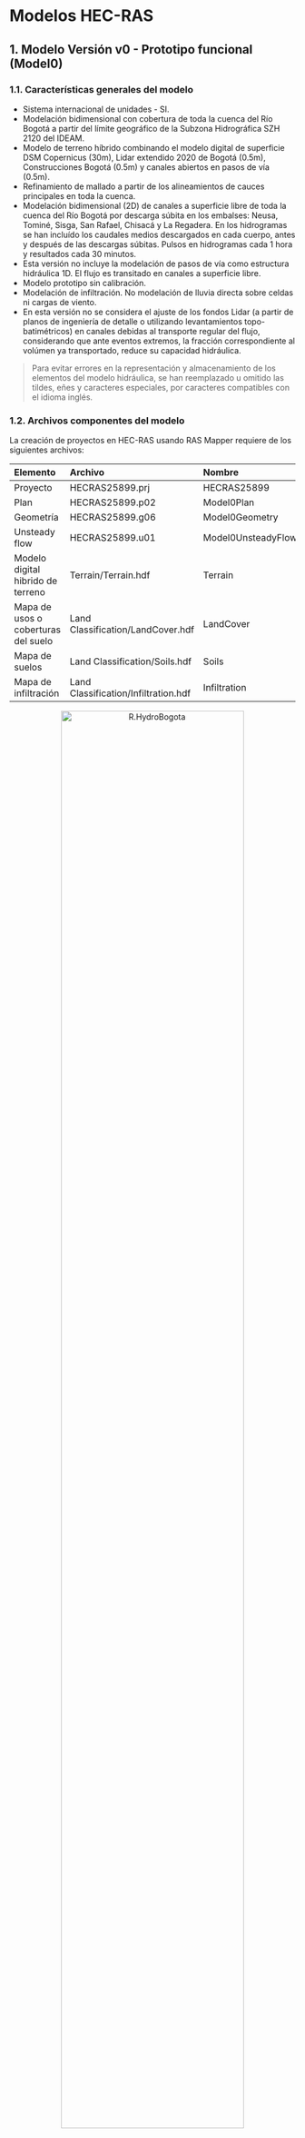 # Modelos HEC-RAS


## 1. Modelo Versión v0 - Prototipo funcional (Model0)


### 1.1. Características generales del modelo

* Sistema internacional de unidades - SI.
* Modelación bidimensional con cobertura de toda la cuenca del Río Bogotá a partir del límite geográfico de la Subzona Hidrográfica SZH 2120 del IDEAM.
* Modelo de terreno híbrido combinando el modelo digital de superficie DSM Copernicus (30m), Lidar extendido 2020 de Bogotá (0.5m), Construcciones Bogotá (0.5m) y canales abiertos en pasos de vía (0.5m).
* Refinamiento de mallado a partir de los alineamientos de cauces principales en toda la cuenca.
* Modelación bidimensional (2D) de canales a superficie libre de toda la cuenca del Río Bogotá por descarga súbita en los embalses: Neusa, Tominé, Sisga, San Rafael, Chisacá y La Regadera. En los hidrogramas se han incluído los caudales medios descargados en cada cuerpo, antes y después de las descargas súbitas. Pulsos en hidrogramas cada 1 hora y resultados cada 30 minutos.
* Esta versión no incluye la modelación de pasos de vía como estructura hidráulica 1D. El flujo es transitado en canales a superficie libre.
* Modelo prototipo sin calibración.
* Modelación de infiltración. No modelación de lluvia directa sobre celdas ni cargas de viento.
* En esta versión no se considera el ajuste de los fondos Lidar (a partir de planos de ingeniería de detalle o utilizando levantamientos topo-batimétricos) en canales debidas al transporte regular del flujo, considerando que ante eventos extremos, la fracción correspondiente al volúmen ya transportado, reduce su capacidad hidráulica.

> Para evitar errores en la representación y almacenamiento de los elementos del modelo hidráulica, se han reemplazado u omitido las tildes, eñes y caracteres especiales, por caracteres compatibles con el idioma inglés.


### 1.2. Archivos componentes del modelo

La creación de proyectos en HEC-RAS usando RAS Mapper requiere de los siguientes archivos:

<div align="center">

| Elemento                            | Archivo                              | Nombre             | 
|:------------------------------------|:-------------------------------------|:-------------------|
| Proyecto                            | HECRAS25899.prj                      | HECRAS25899        |
| Plan                                | HECRAS25899.p02                      | Model0Plan         |
| Geometría                           | HECRAS25899.g06                      | Model0Geometry     |
| Unsteady flow                       | HECRAS25899.u01                      | Model0UnsteadyFlow |
| Modelo digital hibrido de terreno   | Terrain/Terrain.hdf                  | Terrain            |
| Mapa de usos o coberturas del suelo | Land Classification/LandCover.hdf    | LandCover          |
| Mapa de suelos                      | Land Classification/Soils.hdf        | Soils              |
| Mapa de infiltración                | Land Classification/Infiltration.hdf | Infiltration       |

</div>

<div align="center"><img src="../.graph/HECRAS_Model0_Project.png" alt="R.HydroBogota" width="80%" border="0" /><sub><br>Ventana principal de proyecto</sub><br><br></div>

> Para conocer el detalle del modelo de terreno híbrido ensamblado, consulte la documentación disponible en [.dem](../.dem/Readme.md)
>
> Para conocer el detalle de los mapas de usos, suelos, infiltración, impermeabilidad y sus homologaciones, consulte la documentación disponible en [.shp](../.shp/Readme.md)


### 1.3 Mallado y mapas asociados

El mallado ha sido refinado utilizando los alineamientos de los cauces principales de la red de drenaje de la cuenca contenidos en [Breakline_9377_v0.shp](../.shp/Breakline_9377_v0.rar). Para mayor información, consulte la documentación disponible de _Breaklines_ en la carpeta [.shp](../.shp/Readme.md)

<div align="center">

| Característica                                | Characteristic      | Valor     |
|:----------------------------------------------|:--------------------|:----------|
| Coeficiente de rugosidad global de Manning    | Manning's n         | 0.030     |
| Tolerancia en longitud de caras               | Cell tolerance      | 5 %       |
| Tamaño general de celda horizontal y vertical | Main cell size      | 240 m     |
| Número de celdas                              | Number of Cells     | 123708    |
| Largo promedio por cara                       | Average Face Length | 219 m     |
| Tamaño promedio de celda                      | Average Cell Size   | 47902 m²  |
| Tamaño máximo de celda                        | Maximum Cell Size   | 136618 m² |
| Tamaño mínimo de celda                        | Minimum Cell Size   | 79 m²     |

</div>

<div align="center"><img src="../.graph/HECRAS_Model0_2DFlowArea.png" alt="R.HydroBogota" width="100%" border="0" /><sub><br>2D Flow Area</sub><br><br></div>

> El valor global definido de Coeficiente de Rugosidad de Manning, únicamente es aplicable a celdas en la que no exista cobertura en el mapa de usos del suelo. Para este estudio se ha definido un mapa global con cobertura sobre todo el Departamento de Cundinamarca y la cuenca del Río Bogotá.

<div align="center"><img src="../.graph/HECRAS_Model0_Manning.png" alt="R.HydroBogota" width="100%" border="0" /><sub><br>Mapa de rugosidad de Manning</sub><br><br></div>

> El valor de tolerancia de longitud de celda se define en RAS Mapper desde el menú _Tools / Options… / Mesh Tolerances / Maximum Face Length Tolerance (Percent)_. De acuerdo a las recomendaciones del manual técnico de HEC-RAS, en modelos cuyo propósito es también la modelación de sedimentos, el porcentaje de tolerancia debe ser definido al rededor del 15%, sin embargo, al realizar pruebas de mallado se pudo observar que para la topología de la red que combina diferentes tipos de ancho de sección, la definición de este porcentaje generaba celdas triangulares con terminaciones muy alargadas y con traslapo sobre otras celdas.

<div align="center"><img src="../.graph/HECRAS_Model0_MeshTolerances.png" alt="R.HydroBogota" width="70%" border="0" /><sub><br>Mesh Tolerances</sub><br><br></div>

<div align="center"><img src="../.graph/HECRAS_Model0_Infiltration.png" alt="R.HydroBogota" width="100%" border="0" /><sub><br>Infiltration</sub><br><br></div>

<div align="center"><img src="../.graph/HECRAS_Model0_Impervious.png" alt="R.HydroBogota" width="100%" border="0" /><sub><br>Percent impervious</sub><br><br></div>


### 1.4. Tiempos de cómputo - Computational interval

El intervalo computacional de modelación se ha definido adaptativo utilizando la condición de Courant y la metodología que utiliza la relación de la velocidad en las caras entre el largo promedio de las celdas del mallado _(Velocity/Length o Face velocity * dt / cell to cell distance)_.

> El valor máximo de velocidad ha sido asumido y requiere de investigation complementaria.

<div align="center"><img src="../.graph/Parameter_CourantNumber.png" alt="R.HydroBogota" width="50%" border="0" /><sub><br>Tomado de: <a href="https://www.hec.usace.army.mil/confluence/rasdocs/ras1dtechref/latest/performing-a-dam-break-study-with-hec-ras/computational-time-step">Manual de Referencia Hidráulica de HEC-RAS</a></sub><br><br></div>

<div align="center">

| Parámetro                                            | Valor                 |
|:-----------------------------------------------------|:----------------------|
| Velocidad máxima del flujo o celeridad de onda       | 60.83 m/s             |
| Velocidad mínima del flujo o celeridad de onda       | 0.001 m/s             |
| ΔT, intervalo computacional de cómputo               | 1800 seg (30 minutos) |
| ΔX, distancia promedio entre celdas                  | 219 m                 |
| Máximo valor del número de Courant (C = V * ΔT / ΔX) | 500                   |
| Mínimo valor del número de Courant (C = V * ΔT / ΔX) | 0.00821918            |

</div>

<div align="center"><img src="../.graph/HECRAS_Model0_AdvancedTimeStepControl.png" alt="R.HydroBogota" width="80%" border="0" /><sub><br>Advanced Time Step Control</sub><br><br></div>


### 1.5. Hidrogramas

#### 1.5.1. Hidrograma unitario - Unit Hydrograph UH

Para la distribución del volúmen almacenado y descargado súbitamente desde cada embalse, se han utilizado los factores del hidrograma unitario de la [Natural Resources Conservation Service NRCS del U.S. Department of Agriculture](https://www.nrcs.usda.gov/) de los Estados Unidos de América, correspondiente al hidrograma ajustado utilizado en el estado de Michigan. Se han distribuido los puntos horarios para una duración total de 8 horas.

Mas información en https://learn.hydrologystudio.com/hydrology-studio/knowledge-base/nrcs-unit-hydrograph-peak-factors/

> Los valores del hidrograma unitario de la NRCS han sido utilizados en la primera versión del modelo hidráulico, en futuras versiones de este estudio, se realizará un análisis extendido de diferentes patrones de distribución aplicables a cada embalse.

<div align="center">

NRCS Unit Hydrograph Shape Factors - Michigan

| Pulso | Factor |
|-------|--------|
| 0     | 0      |
| 1     | 0.5    |
| 2     | 1      |
| 3     | 0.8    |
| 4     | 0.6    |
| 5     | 0.4    |
| 6     | 0.2    |
| 7     | 0      |

<div align="center"><img src="../.graph/Excel_UnitHydrographShapeFactors_NRCS_Michigan.png" alt="R.HydroBogota" width="65%" border="0" /><sub></sub><br><br></div>


</div>

> Para obtener el total del volúmen descargado en cada embalse, se ha estimado (función objetivo en Microsoft Excel) un factor de distribución de 0.285714285714286.


#### 1.5.2. Hidrogramas y caudales pico en Embalses por descarga súbita - Condiciones de frontera

Las líneas de condición de frontera han sido trazadas aguas abajo de la pantalla de cada presa.

| Google                                                                      | Cuerpo de agua (wiki)                                                                                   | Condición de frontera    | Capacidad (Hm³) | Pico máximo de flujo (m³/s) |
|:----------------------------------------------------------------------------|:--------------------------------------------------------------------------------------------------------|--------------------------|-----------------|-----------------------------|
| [:globe_with_meridians:](http://maps.google.com/maps?q=5.135924,-73.969663) | [Embalse Neusa](https://es.wikipedia.org/wiki/Embalse_del_Neusa)                                        | BC Upstream Neusa        | 117             | 9285.71                     |
| [:globe_with_meridians:](http://maps.google.com/maps?q=5.036403,-73.811914) | [Embalse Tominé](https://es.wikipedia.org/wiki/Embalse_de_Tomin%C3%A9)                                  | BC Upstream Tomine       | 689.5           | 54722.22                    |
| [:globe_with_meridians:](http://maps.google.com/maps?q=5.083958,-73.72756)  | [Embalse Sisga](https://es.wikipedia.org/wiki/Represa_del_Sisga)                                        | BC Upstream Sisga        | 90.1            | 7150.79                     |
| [:globe_with_meridians:](http://maps.google.com/maps?q=4.703225,-73.985746) | [Embalse San Rafael ](https://es.wikipedia.org/wiki/Embalse_de_San_Rafael)                              | BC Upstream San Rafael   | 75              | 5952.38                     |
| [:globe_with_meridians:](http://maps.google.com/maps?q=4.384184,-74.167766) | [Embalse Chisacá](https://www.banrepcultural.org/coleccion-bibliografica/especiales/embalse-de-chisaca) | BC Upstream Chisaca      | 6.7             | 531.75                      |
| [:globe_with_meridians:](http://maps.google.com/maps?q=4.403117,-74.143296) | [Embalse La Regadera](https://archivobogota.secretariageneral.gov.co/noticias/embalse-la-regadera)      | BC Upstream La Regadera  | 3.3             | 261.90                      |

<div align="center"><img src="../.graph/Excel_UnitHydrographShapeFactors_NRCS_Michigan_DAM.png" alt="R.HydroBogota" width="65%" border="0" /><sub></sub><br><br></div>

<div align="center"><img src="../.graph/HECRAS_Model0_UnsteadyFlowData.png" alt="R.HydroBogota" width="50%" border="0" /><sub><br>Unsteady Flow Data</sub><br><br></div>

<div align="center"><img src="../.graph/HECRAS_Model0_UnsteadyFlowBoundaryFiles.png" alt="R.HydroBogota" width="100%" border="0" /><sub><br> Unsteady Flow Boundary Files</sub><br><br></div>


### 1.6. Ejecución y resultados

<div align="center">

Parámetros generales para cálculo y presentación de resultados<br>

| Parámetro                  | Valor                           |
|:---------------------------|:--------------------------------|
| Starting date              | 04MAY2024                       |
| Ending date                | 30MAY2024                       |
| Starting time              | 00:00                           |
| Ending time                | 00:23                           |
| Computation interval       | Controlled by Courant condition |
| Mapping output interval    | 30 Minute                       |
| Hydrograph output interval | 30 Minute                       |
| Detailed output interval   | 30 Minute                       |

</div>

<div align="center"><img src="../.graph/HECRAS_Model0_2DFlowOptions.png" alt="R.HydroBogota" width="70%" border="0" /><sub><br>2D Flow Options</sub><br><br></div>

<div align="center"><img src="../.graph/HECRAS_Model0_2DOptions.png" alt="R.HydroBogota" width="60%" border="0" /><sub><br>2D Options</sub><br><br></div>

<div align="center">
Ventana de ejecución<br>
<img src="../.graph/HECRAS_Model0_Computations1.png" alt="R.HydroBogota" width="480" border="0" />
<img src="../.graph/HECRAS_Model0_Computations2.png" alt="R.HydroBogota" width="480" border="0" />
<img src="../.graph/HECRAS_Model0_Computations2.png" alt="R.HydroBogota" width="480" border="0" />
<img src="../.graph/HECRAS_Model0_Computations2.png" alt="R.HydroBogota" width="480" border="0" />
</div>


#### 1.6.1. Elevación máxima lámina de agua - Water surface elevation - WSE

Elevación máxima de la lámina de agua expresada en metros sobre el nivel del mar (m.s.n.m).

<div align="center"><img src="../.graph/HECRAS_Model0_WSE_Max.png" alt="R.HydroBogota" width="100%" border="0" /><sub><br>Maximum Water Surface Elevation - WSE (m.s.n.m)</sub><br><br></div>
<div align="center"><img src="../.graph/HECRAS_Model0_WSE_BogotaDCSample.png" alt="R.HydroBogota" width="100%" border="0" /><sub><br>Maximum Water Surface Elevation - WSE (m.s.n.m) - Ciudad de Bogotá</sub><br><br></div>
<div align="center"><img src="../.graph/HECRAS_Model0_WSE_Max_NeusaDAM.png" alt="R.HydroBogota" width="100%" border="0" /><sub><br>Maximum Water Surface Elevation - WSE (m.s.n.m) - Embalse del Neusa</sub><br><br></div>
<div align="center"><img src="../.graph/HECRAS_Model0_WSE_Max_TomineDAM.png" alt="R.HydroBogota" width="100%" border="0" /><sub><br>Maximum Water Surface Elevation - WSE (m.s.n.m) - Embalse Tominé</sub><br><br></div>
<div align="center"><img src="../.graph/HECRAS_Model0_WSE_Max_SisgaDAM.png" alt="R.HydroBogota" width="100%" border="0" /><sub><br>Maximum Water Surface Elevation - WSE (m.s.n.m) - Embalse del Sisga</sub><br><br></div>
<div align="center"><img src="../.graph/HECRAS_Model0_WSE_Max_SanRafaelDAM.png" alt="R.HydroBogota" width="100%" border="0" /><sub><br>Maximum Water Surface Elevation - WSE (m.s.n.m) - Embalse San Rafael</sub><br><br></div>
<div align="center"><img src="../.graph/HECRAS_Model0_WSE_Max_ChisacaLaRegaderaDAM.png" alt="R.HydroBogota" width="100%" border="0" /><sub><br>Maximum Water Surface Elevation - WSE (m.s.n.m) - Embalse Chisacá y La Regadera</sub><br><br></div>


#### 1.6.2. Profundidad del flujo - Depth

Profundidad máxima de la lámina de agua expresada en metros.

<div align="center"><img src="../.graph/HECRAS_Model0_Depth_Max.png" alt="R.HydroBogota" width="100%" border="0" /><sub><br>Maximum Water Depth (m)</sub><br><br></div>
<div align="center"><img src="../.graph/HECRAS_Model0_Depth_BogotaDCSample.png" alt="R.HydroBogota" width="100%" border="0" /><sub><br>Maximum Water Depth (m) - Ciudad de Bogotá</sub><br><br></div>
<div align="center"><img src="../.graph/HECRAS_Model0_Depth_Max_NeusaDAM.png" alt="R.HydroBogota" width="100%" border="0" /><sub><br>Maximum Water Depth (m) - Embalse del Neusa</sub><br><br></div>
<div align="center"><img src="../.graph/HECRAS_Model0_Depth_Max_TomineDAM.png" alt="R.HydroBogota" width="100%" border="0" /><sub><br>Maximum Water Depth (m) - Embalse Tominé</sub><br><br></div>
<div align="center"><img src="../.graph/HECRAS_Model0_Depth_Max_SisgaDAM.png" alt="R.HydroBogota" width="100%" border="0" /><sub><br>Maximum Water Depth (m) - Embalse del Sisga</sub><br><br></div>
<div align="center"><img src="../.graph/HECRAS_Model0_Depth_Max_SanRafaelDAM.png" alt="R.HydroBogota" width="100%" border="0" /><sub><br>Maximum Water Depth (m) - Embalse San Rafael</sub><br><br></div>
<div align="center"><img src="../.graph/HECRAS_Model0_Depth_Max_ChisacaLaRegaderaDAM.png" alt="R.HydroBogota" width="100%" border="0" /><sub><br>Maximum Water Depth (m) - Embalse Chisacá y La Regadera</sub><br><br></div>



#### 1.6.3. Velocidad del flujo - Velocity

Velocidad del flujo expresado en metros / segundo.

<div align="center"><img src="../.graph/HECRAS_Model0_Velocity_Max.png" alt="R.HydroBogota" width="100%" border="0" /><sub><br>Maximum Velocity (m/s)</sub><br><br></div>
<div align="center"><img src="../.graph/HECRAS_Model0_Velocity_BogotaDCSample.png" alt="R.HydroBogota" width="100%" border="0" /><sub><br>Maximum Velocity (m/s) - Ciudad de Bogotá</sub><br><br></div>
<div align="center"><img src="../.graph/HECRAS_Model0_Velocity_Max_NeusaDAM.png" alt="R.HydroBogota" width="100%" border="0" /><sub><br>Maximum Velocity (m/s) - Embalse del Neusa</sub><br><br></div>
<div align="center"><img src="../.graph/HECRAS_Model0_Velocity_Max_TomineDAM.png" alt="R.HydroBogota" width="100%" border="0" /><sub><br>Maximum Velocity (m/s) - Embalse Tominé</sub><br><br></div>
<div align="center"><img src="../.graph/HECRAS_Model0_Velocity_Max_SisgaDAM.png" alt="R.HydroBogota" width="100%" border="0" /><sub><br>Maximum Velocity (m/s) - Embalse del Sisga</sub><br><br></div>
<div align="center"><img src="../.graph/HECRAS_Model0_Velocity_Max_SanRafaelDAM.png" alt="R.HydroBogota" width="100%" border="0" /><sub><br>Maximum Velocity (m/s) - Embalse San Rafael</sub><br><br></div>
<div align="center"><img src="../.graph/HECRAS_Model0_Velocity_Max_ChisacaLaRegaderaDAM.png" alt="R.HydroBogota" width="100%" border="0" /><sub><br>Maximum Velocity (m/s) - Embalse Chisacá y La Regadera</sub><br><br></div>

